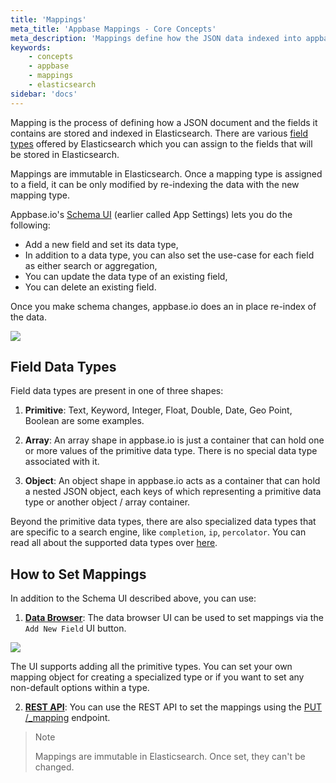 ```yaml
---
title: 'Mappings'
meta_title: 'Appbase Mappings - Core Concepts'
meta_description: 'Mappings define how the JSON data indexed into appbase.io is stored as.'
keywords:
    - concepts
    - appbase
    - mappings
    - elasticsearch
sidebar: 'docs'
---
```


Mapping is the process of defining how a JSON document and the fields it contains are stored and indexed in Elasticsearch. There are various [field types](https://www.elastic.co/guide/en/elasticsearch/reference/current/mapping.html) offered by Elasticsearch which you can assign to the fields that will be stored in Elasticsearch.

Mappings are immutable in Elasticsearch. Once a mapping type is assigned to a field, it can be only modified by re-indexing the data with the new mapping type.

Appbase.io's [Schema UI](/docs/search/relevancy/#schema) (earlier called App Settings) lets you do the following:
- Add a new field and set its data type,
- In addition to a data type, you can also set the use-case for each field as either search or aggregation,
- You can update the data type of an existing field,
- You can delete an existing field.

Once you make schema changes, appbase.io does an in place re-index of the data.

![](https://i.imgur.com/ajFgt2r.gif)

## Field Data Types

Field data types are present in one of three shapes:

1. **Primitive**: Text, Keyword, Integer, Float, Double, Date, Geo Point, Boolean are some examples.

2. **Array**: An array shape in appbase.io is just a container that can hold one or more values of the primitive data type. There is no special data type associated with it.

3. **Object**: An object shape in appbase.io acts as a container that can hold a nested JSON object, each keys of which representing a primitive data type or another object / array container.

Beyond the primitive data types, there are also specialized data types that are specific to a search engine, like `completion`, `ip`, `percolator`. You can read all about the supported data types over [here](https://www.elastic.co/guide/en/elasticsearch/reference/current/mapping-types.html).

## How to Set Mappings

In addition to the Schema UI described above, you can use:

1. [**Data Browser**](https://dashboard.appbase.io/app?view=browse): The data browser UI can be used to set mappings via the `Add New Field` UI button.

![](https://i.imgur.com/51KlukI.png)

The UI supports adding all the primitive types. You can set your own mapping object for creating a specialized type or if you want to set any non-default options within a type.

2. [**REST API**](https://rest.appbase.io): You can use the REST API to set the mappings using the [PUT /_mapping](https://rest.appbase.io/#5c5e8488-a1a0-6bdb-a840-73b40a8d990a) endpoint.

> Note <i class="fa fa-info-circle"></i>
>
> Mappings are immutable in Elasticsearch. Once set, they can't be changed.
